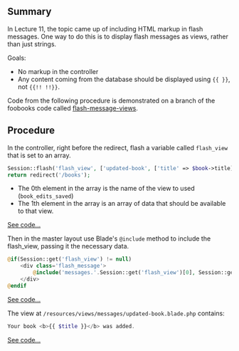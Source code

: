 ## Summary
In Lecture 11, the topic came up of including HTML markup in flash messages. One way to do this is to display flash messages as views, rather than just strings.

Goals:
+ No markup in the controller
+ Any content coming from the database should be displayed using `{{ }}`, not `{{!! !!}}`.

Code from the following procedure is demonstrated on a branch of the foobooks code called [flash-message-views](https://github.com/susanBuck/foobooks/tree/flash-message-views).



## Procedure
In the controller, right before the redirect, flash a variable called `flash_view` that is set to an array.

```php
Session::flash('flash_view', ['updated-book', ['title' => $book->title]]);
return redirect('/books');
```

+ The 0th element in the array is the name of the view to used (`book_edits_saved`)
+ The 1th element in the array is an array of data that should be available to that view.

[See code...](https://github.com/susanBuck/foobooks/blob/flash-message-views/app/Http/Controllers/BookController.php#L103)

Then in the master layout use Blade's `@include` method to include the flash_view, passing it the necessary data.
```php
@if(Session::get('flash_view') != null)
    <div class='flash_message'>
        @include('messages.'.Session::get('flash_view')[0], Session::get('flash_view')[1])
    </div>
@endif
```
[See code...](https://github.com/susanBuck/foobooks/blob/flash-message-views/resources/views/layouts/master.blade.php#L25)

The view at `/resources/views/messages/updated-book.blade.php` contains:

```php
Your book <b>{{ $title }}</b> was added.
```

[See code...](https://github.com/susanBuck/foobooks/blob/flash-message-views/resources/views/messages/updated-book.blade.php)
